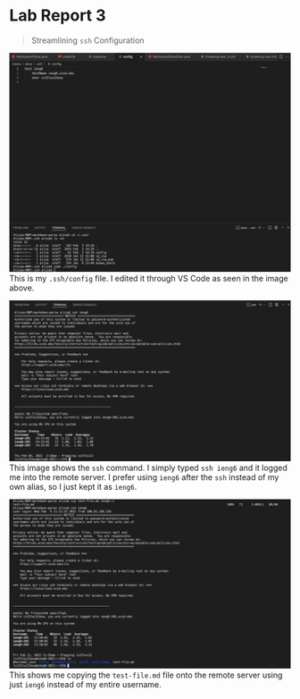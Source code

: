# Lab Report 3

> Streamlining `ssh` Configuration

![Image](config.png)
This is my `.ssh/config` file. I edited it through VS Code as seen in the image above. 

![Image](lr3w6p2.png)
This image shows the `ssh` command. I simply typed `ssh ieng6` and it logged me into the remote server. I prefer using `ieng6` after the `ssh` instead of my own alias, so I just kept it as `ieng6`.

![Image](ieng6copy.png)
This shows me copying the `test-file.md` file onto the remote server using just `ieng6` instead of my entire username. 